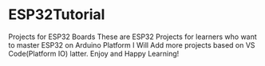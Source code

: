 # ESP32Tutorial
Projects for ESP32 Boards
These are ESP32 Projects for learners who want to master ESP32 on Arduino Platform
I Will Add more projects based on VS Code(Platform IO) latter.
Enjoy and Happy Learning!
